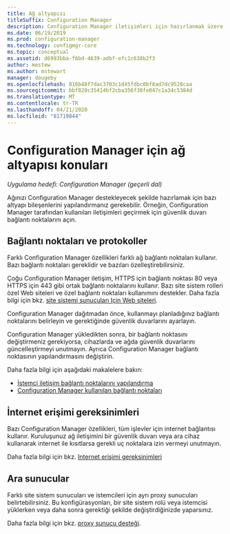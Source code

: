 ```yaml
---
title: Ağ altyapısı
titleSuffix: Configuration Manager
description: Configuration Manager iletişimleri için hazırlanmak üzere güvenlik duvarları, bağlantı noktaları ve etki alanları ayarlayın.
ms.date: 06/19/2019
ms.prod: configuration-manager
ms.technology: configmgr-core
ms.topic: conceptual
ms.assetid: d6993bba-f6bd-4639-adbf-efc1c638b2f3
author: mestew
ms.author: mstewart
manager: dougeby
ms.openlocfilehash: 816b48f7dac3703c1d45fdbc0bf8ad7dc9528caa
ms.sourcegitcommit: bbf820c35414bf2cba356f30fe047c1a34c5384d
ms.translationtype: MT
ms.contentlocale: tr-TR
ms.lasthandoff: 04/21/2020
ms.locfileid: "81719844"
---
```

# <a name="network-infrastructure-considerations-for-configuration-manager"></a>Configuration Manager için ağ altyapısı konuları

*Uygulama hedefi: Configuration Manager (geçerli dal)*

Ağınızı Configuration Manager destekleyecek şekilde hazırlamak için bazı altyapı bileşenlerini yapılandırmanız gerekebilir. Örneğin, Configuration Manager tarafından kullanılan iletişimleri geçirmek için güvenlik duvarı bağlantı noktalarını açın.  

## <a name="ports-and-protocols"></a>Bağlantı noktaları ve protokoller

Farklı Configuration Manager özellikleri farklı ağ bağlantı noktaları kullanır. Bazı bağlantı noktaları gereklidir ve bazıları özelleştirebilirsiniz.

Çoğu Configuration Manager iletişim, HTTPS için bağlantı noktası 80 veya HTTPS için 443 gibi ortak bağlantı noktalarını kullanır. Bazı site sistem rolleri özel Web siteleri ve özel bağlantı noktaları kullanımını destekler. Daha fazla bilgi için bkz. [site sistemi sunucuları Için Web siteleri](websites-for-site-system-servers.md).

Configuration Manager dağıtmadan önce, kullanmayı planladığınız bağlantı noktalarını belirleyin ve gerektiğinde güvenlik duvarlarını ayarlayın.

Configuration Manager yükledikten sonra, bir bağlantı noktasını değiştirmeniz gerekiyorsa, cihazlarda ve ağda güvenlik duvarlarını güncelleştirmeyi unutmayın. Ayrıca Configuration Manager bağlantı noktasının yapılandırmasını değiştirin.

Daha fazla bilgi için aşağıdaki makalelere bakın:

- [İstemci iletişim bağlantı noktalarını yapılandırma](../../clients/deploy/configure-client-communication-ports.md)
- [Configuration Manager kullanılan bağlantı noktaları](../hierarchy/ports.md)


## <a name="internet-access-requirements"></a>İnternet erişimi gereksinimleri

Bazı Configuration Manager özellikleri, tüm işlevler için internet bağlantısı kullanır. Kuruluşunuz ağ iletişimini bir güvenlik duvarı veya ara cihaz kullanarak internet ile kısıtlarsa gerekli uç noktalara izin vermeyi unutmayın.

Daha fazla bilgi için bkz. [Internet erişimi gereksinimleri](internet-endpoints.md)


## <a name="proxy-servers"></a>Ara sunucular

Farklı site sistem sunucuları ve istemcileri için ayrı proxy sunucuları belirtebilirsiniz. Bu konfigürasyonları, bir site sistem rolü veya istemcisi yüklerken veya daha sonra gerektiği şekilde değiştirdiğinizde yaparsınız.

Daha fazla bilgi için bkz. [proxy sunucu desteği](proxy-server-support.md).
